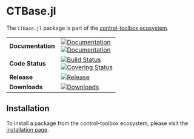 # CTBase.jl

[ci-img]: https://github.com/control-toolbox/CTBase.jl/actions/workflows/CI.yml/badge.svg?branch=main
[ci-url]: https://github.com/control-toolbox/CTBase.jl/actions/workflows/CI.yml?query=branch%3Amain

[co-img]: https://codecov.io/gh/control-toolbox/CTBase.jl/branch/main/graph/badge.svg?token=YM5YQQUSO3
[co-url]: https://codecov.io/gh/control-toolbox/CTBase.jl

[doc-dev-img]: https://img.shields.io/badge/docs-dev-blue.svg
[doc-dev-url]: http://control-toolbox.github.io/CTBase.jl/dev

[doc-stable-img]: https://img.shields.io/badge/docs-stable-blue.svg
[doc-stable-url]: http://control-toolbox.github.io/CTBase.jl/stable

[down-img]: https://shields.io/endpoint?url=https://pkgs.genieframework.com/api/v1/badge/CTBase
[down-url]: https://pkgs.genieframework.com?packages=CTBase

[release-img]: https://img.shields.io/github/v/release/control-toolbox/CTBase.jl.svg?style=flat-square
[release-url]: https://github.com/control-toolbox/CTBase.jl/releases

The `CTBase.jl` package is part of the [control-toolbox ecosystem](https://github.com/control-toolbox).

|                    |                                                                                                       |
|:-------------------|:------------------------------------------------------------------------------------------------------|
| **Documentation**  | [![Documentation][doc-stable-img]][doc-stable-url] <br> [![Documentation][doc-dev-img]][doc-dev-url]  |
| **Code Status**    | [![Build Status][ci-img]][ci-url] <br> [![Covering Status][co-img]][co-url]                           |
| **Release**        | [![Release][release-img]][release-url]                                                                |
| **Downloads**      | [![Downloads][down-img]][down-url]                                                                    |

## Installation

To install a package from the control-toolbox ecosystem, please visit the [installation page](https://github.com/control-toolbox#installation).
